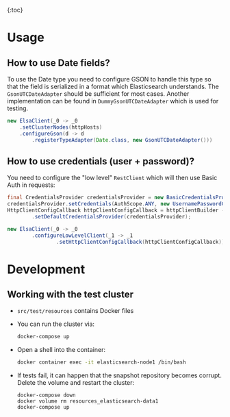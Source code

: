 {:toc}

# Usage



## How to use Date fields?

To use the Date type you need to configure GSON to handle this type so that the field is serialized in a format which Elasticsearch understands. The `GsonUTCDateAdapter` should be sufficient for most cases. Another implementation can be found in `DummyGsonUTCDateAdapter` which is used for testing.

```java
new ElsaClient(_0 -> _0
    .setClusterNodes(httpHosts)
    .configureGson(d -> d
        .registerTypeAdapter(Date.class, new GsonUTCDateAdapter()))
```



## How to use credentials (user + password)?

You need to configure the "low level" `RestClient` which will then use Basic Auth in requests:

```java
final CredentialsProvider credentialsProvider = new BasicCredentialsProvider();
credentialsProvider.setCredentials(AuthScope.ANY, new UsernamePasswordCredentials("elastic", "elastic"));
HttpClientConfigCallback httpClientConfigCallback = httpClientBuilder -> httpClientBuilder
        .setDefaultCredentialsProvider(credentialsProvider);

new ElsaClient(_0 -> _0
        .configureLowLevelClient(_1 -> _1
                .setHttpClientConfigCallback(httpClientConfigCallback)));
```





# Development



## Working with the test cluster

- `src/test/resources` contains Docker files

- You can run the cluster via:

  ```bash
  docker-compose up
  ```

- Open a shell into the container:

  ```bash
  docker container exec -it elasticsearch-node1 /bin/bash
  ```

- If tests fail, it can happen that the snapshot repository becomes corrupt. Delete the volume and restart the cluster:

  ```
  docker-compose down
  docker volume rm resources_elasticsearch-data1
  docker-compose up
  ```

  

